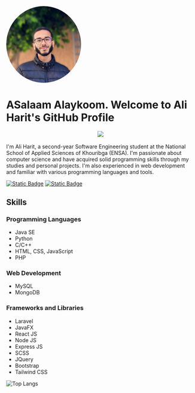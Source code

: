 <img src="aliharit.jpeg" alt="Ali Harit" style="width:200px;height:auto;border-radius:50%;">

# ASalaam Alaykoom. Welcome to Ali Harit's GitHub Profile

<p align="center">
  <a href="https://github.com/DenverCoder1/readme-typing-svg"><img src="https://readme-typing-svg.herokuapp.com/?lines=Code%20is%20Pure%20Art;Always%20learning%20new%20things&font=Fira%2520Code&center=true&width=440&height=45&color=f1f1f1&vCenter=true&size=22"></a>
</p> 

I'm Ali Harit, a second-year Software Engineering student at the National School of Applied Sciences of Khouribga (ENSA). I'm passionate about computer science and have acquired solid programming skills through my studies and personal projects. I'm also experienced in web development and familiar with various programming languages and tools.

 
 <a href="https://itsali.me/Portfolio"><img alt="Static Badge" src="https://img.shields.io/badge/Portfolio%20itsali.me-ffffff"></a> <a href="https://www.linkedin.com/in/aliharit"><img alt="Static Badge" src="https://img.shields.io/badge/Linkedin%20Ali%20Harit-2d64bc"></a>


##  Skills

### Programming Languages
- Java SE
- Python
- C/C++
- HTML, CSS, JavaScript
- PHP

### Web Development
- MySQL
- MongoDB

### Frameworks and Libraries
- Laravel
- JavaFX
- React JS
- Node JS
- Express JS
- SCSS
- JQuery
- Bootstrap
- Tailwind CSS

![Top Langs](https://github-readme-stats.vercel.app/api/top-langs/?username=itsaliiiiiiii&layout=compact&theme=dark&hide_border=true)
